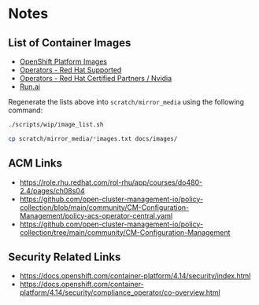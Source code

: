 # Notes

## List of Container Images

- [OpenShift Platform Images](images/imageset-config-ocp-images.txt)
- [Operators - Red Hat Supported](images/imageset-config-redhat-images.txt)
- [Operators - Red Hat Certified Partners / Nvidia](images/imageset-config-certified-images.txt)
- [Run.ai](images/imageset-config-runai-images.txt)

Regenerate the lists above into `scratch/mirror_media` using the following command:

```sh
./scripts/wip/image_list.sh

cp scratch/mirror_media/*images.txt docs/images/
```

## ACM Links

- https://role.rhu.redhat.com/rol-rhu/app/courses/do480-2.4/pages/ch08s04
- https://github.com/open-cluster-management-io/policy-collection/blob/main/community/CM-Configuration-Management/policy-acs-operator-central.yaml
- https://github.com/open-cluster-management-io/policy-collection/tree/main/community/CM-Configuration-Management

## Security Related Links

- https://docs.openshift.com/container-platform/4.14/security/index.html
- https://docs.openshift.com/container-platform/4.14/security/compliance_operator/co-overview.html
